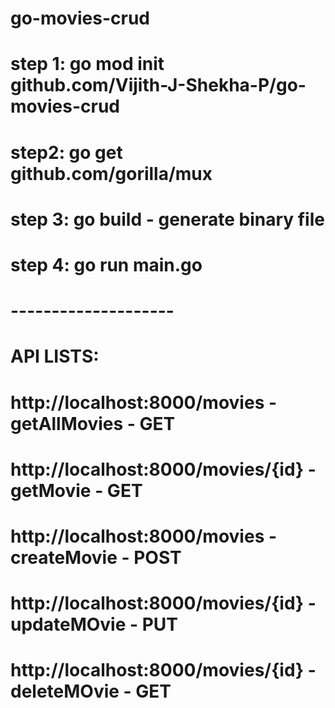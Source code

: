 # go-movies-crud

# step 1: go mod init github.com/Vijith-J-Shekha-P/go-movies-crud

# step2: go get github.com/gorilla/mux

# step 3: go build - generate binary file

# step 4: go run main.go

# --------------------

# API LISTS:

# http://localhost:8000/movies - getAllMovies - GET

# http://localhost:8000/movies/{id} - getMovie - GET

# http://localhost:8000/movies - createMovie - POST

# http://localhost:8000/movies/{id} - updateMOvie - PUT

# http://localhost:8000/movies/{id} - deleteMOvie - GET
